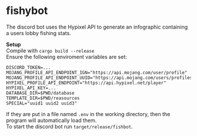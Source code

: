 # fishybot
The discord bot uses the Hypixel API to generate an infographic containing a users lobby fishing stats.

**Setup**\
Compile with ```cargo build --release```\
Ensure the following enviroment variables are set:
```
DISCORD_TOKEN=...
MOJANG_PROFILE_API_ENDPOINT_IGN="https://api.mojang.com/user/profile"
MOJANG_PROFILE_API_ENDPOINT_UUID="https://api.mojang.com/users/profiles/minecraft"
HYPIXEL_PROFILE_API_ENDPOINT="https://api.hypixel.net/player"
HYPIXEL_API_KEY=...
DATABASE_DIR=$PWD/database
TEMPLATE_DIR=$PWD/reasources
SPECIAL="uuid1 uuid2 uuid3"
```
If they are put in a file named ```.env``` in the working directory, then the program will automatically load them.\
To start the discord bot run ```target/release/fishbot```.
